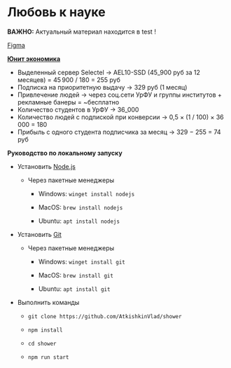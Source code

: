 # Любовь к науке

**ВАЖНО:** Актуальный материал находится в test !

[Figma](https://www.figma.com/file/ZfXcs5sMu4Dkizc7twTAAi/%D0%A1%D1%82%D0%B0%D1%82%D1%8C%D0%B8?node-id=0%3A1)

**[Юнит экономика](https://uecalc.com/s2918GVMbJw)**

* Выделенный сервер Selectel -> AEL10-SSD (45_900 руб за 12 месяцев) = 45 900 / 180 = 255 руб
* Подписка на приоритетную выдачу -> 329 руб (1 месяц)
* Привлечение людей -> через соц.сети УрФУ и группы институтов + рекламные банеры = ~бесплатно
* Количество студентов в УрФУ -> 36_000
* Количество людей с подпиской при конверсии -> 0,5 × (1 / 100) × 36 000 = 180
* Прибыль с одного студента подписчика за месяц -> 329 − 255 = 74 руб  

**Руководство по локальному запуску**

* Установить [Node.js](https://nodejs.org/en/) 
  
  * Через пакетные менеджеры
    
    * Windows: `winget install nodejs`
    
    * MacOS: `brew install nodejs`

    * Ubuntu: `apt install nodejs`

* Установить [Git](https://git-scm.com/)
  
  * Через пакетные менеджеры
    
    * Windows: `winget install git`
    
    * MacOS: `brew install git`

    * Ubuntu: `apt install git`

* Выполнить команды
  
  * `git clone https://github.com/AtkishkinVlad/shower`
  
  * `npm install`

  * `cd shower`
  
  * `npm run start`
